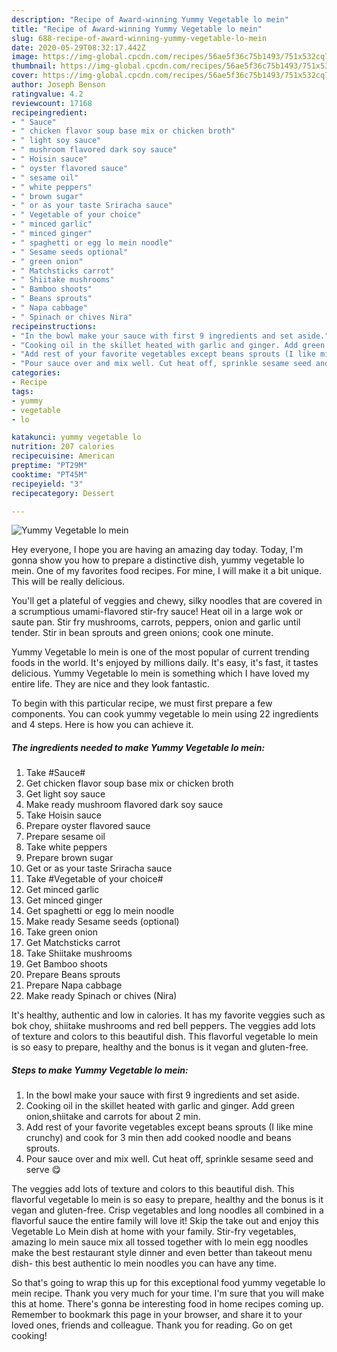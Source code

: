 ```yaml
---
description: "Recipe of Award-winning Yummy Vegetable lo mein"
title: "Recipe of Award-winning Yummy Vegetable lo mein"
slug: 688-recipe-of-award-winning-yummy-vegetable-lo-mein
date: 2020-05-29T08:32:17.442Z
image: https://img-global.cpcdn.com/recipes/56ae5f36c75b1493/751x532cq70/yummy-vegetable-lo-mein-recipe-main-photo.jpg
thumbnail: https://img-global.cpcdn.com/recipes/56ae5f36c75b1493/751x532cq70/yummy-vegetable-lo-mein-recipe-main-photo.jpg
cover: https://img-global.cpcdn.com/recipes/56ae5f36c75b1493/751x532cq70/yummy-vegetable-lo-mein-recipe-main-photo.jpg
author: Joseph Benson
ratingvalue: 4.2
reviewcount: 17168
recipeingredient:
- " Sauce"
- " chicken flavor soup base mix or chicken broth"
- " light soy sauce"
- " mushroom flavored dark soy sauce"
- " Hoisin sauce"
- " oyster flavored sauce"
- " sesame oil"
- " white peppers"
- " brown sugar"
- " or as your taste Sriracha sauce"
- " Vegetable of your choice"
- " minced garlic"
- " minced ginger"
- " spaghetti or egg lo mein noodle"
- " Sesame seeds optional"
- " green onion"
- " Matchsticks carrot"
- " Shiitake mushrooms"
- " Bamboo shoots"
- " Beans sprouts"
- " Napa cabbage"
- " Spinach or chives Nira"
recipeinstructions:
- "In the bowl make your sauce with first 9 ingredients and set aside."
- "Cooking oil in the skillet heated with garlic and ginger. Add green onion,shiitake and carrots for about 2 min."
- "Add rest of your favorite vegetables except beans sprouts (I like mine crunchy) and cook for 3 min then add cooked noodle and beans sprouts."
- "Pour sauce over and mix well. Cut heat off, sprinkle sesame seed and serve 😋"
categories:
- Recipe
tags:
- yummy
- vegetable
- lo

katakunci: yummy vegetable lo 
nutrition: 207 calories
recipecuisine: American
preptime: "PT29M"
cooktime: "PT45M"
recipeyield: "3"
recipecategory: Dessert

---
```



![Yummy Vegetable lo mein](https://img-global.cpcdn.com/recipes/56ae5f36c75b1493/751x532cq70/yummy-vegetable-lo-mein-recipe-main-photo.jpg)

Hey everyone, I hope you are having an amazing day today. Today, I'm gonna show you how to prepare a distinctive dish, yummy vegetable lo mein. One of my favorites food recipes. For mine, I will make it a bit unique. This will be really delicious.

You&#39;ll get a plateful of veggies and chewy, silky noodles that are covered in a scrumptious umami-flavored stir-fry sauce! Heat oil in a large wok or saute pan. Stir fry mushrooms, carrots, peppers, onion and garlic until tender. Stir in bean sprouts and green onions; cook one minute.

Yummy Vegetable lo mein is one of the most popular of current trending foods in the world. It's enjoyed by millions daily. It's easy, it's fast, it tastes delicious. Yummy Vegetable lo mein is something which I have loved my entire life. They are nice and they look fantastic.


To begin with this particular recipe, we must first prepare a few components. You can cook yummy vegetable lo mein using 22 ingredients and 4 steps. Here is how you can achieve it.

<!--inarticleads1-->

##### The ingredients needed to make Yummy Vegetable lo mein:

1. Take  #Sauce#
1. Get  chicken flavor soup base mix or chicken broth
1. Get  light soy sauce
1. Make ready  mushroom flavored dark soy sauce
1. Take  Hoisin sauce
1. Prepare  oyster flavored sauce
1. Prepare  sesame oil
1. Take  white peppers
1. Prepare  brown sugar
1. Get  or as your taste Sriracha sauce
1. Take  #Vegetable of your choice#
1. Get  minced garlic
1. Get  minced ginger
1. Get  spaghetti or egg lo mein noodle
1. Make ready  Sesame seeds (optional)
1. Take  green onion
1. Get  Matchsticks carrot
1. Take  Shiitake mushrooms
1. Get  Bamboo shoots
1. Prepare  Beans sprouts
1. Prepare  Napa cabbage
1. Make ready  Spinach or chives (Nira)


It&#39;s healthy, authentic and low in calories. It has my favorite veggies such as bok choy, shiitake mushrooms and red bell peppers. The veggies add lots of texture and colors to this beautiful dish. This flavorful vegetable lo mein is so easy to prepare, healthy and the bonus is it vegan and gluten-free. 

<!--inarticleads2-->

##### Steps to make Yummy Vegetable lo mein:

1. In the bowl make your sauce with first 9 ingredients and set aside.
1. Cooking oil in the skillet heated with garlic and ginger. Add green onion,shiitake and carrots for about 2 min.
1. Add rest of your favorite vegetables except beans sprouts (I like mine crunchy) and cook for 3 min then add cooked noodle and beans sprouts.
1. Pour sauce over and mix well. Cut heat off, sprinkle sesame seed and serve 😋


The veggies add lots of texture and colors to this beautiful dish. This flavorful vegetable lo mein is so easy to prepare, healthy and the bonus is it vegan and gluten-free. Crisp vegetables and long noodles all combined in a flavorful sauce the entire family will love it! Skip the take out and enjoy this Vegetable Lo Mein dish at home with your family. Stir-fry vegetables, amazing lo mein sauce mix all tossed together with lo mein egg noodles make the best restaurant style dinner and even better than takeout menu dish- this best authentic lo mein noodles you can have any time. 

So that's going to wrap this up for this exceptional food yummy vegetable lo mein recipe. Thank you very much for your time. I'm sure that you will make this at home. There's gonna be interesting food in home recipes coming up. Remember to bookmark this page in your browser, and share it to your loved ones, friends and colleague. Thank you for reading. Go on get cooking!
